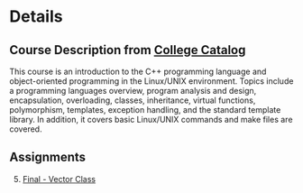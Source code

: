 # Details

## Course Description from [College Catalog](https://arc.losrios.edu/2022-2023-catalog)
This course is an introduction to the C++ programming language and object-oriented programming in the Linux/UNIX environment. Topics include a programming languages overview, program analysis and design, encapsulation, overloading, classes, inheritance, virtual functions, polymorphism, templates, exception handling, and the standard template library. In addition, it covers basic Linux/UNIX commands and make files are covered.

## Assignments
5. [Final - Vector Class](./5.%20Vector/)